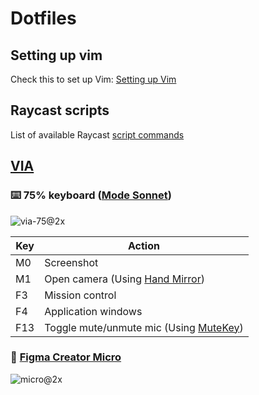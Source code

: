 # Dotfiles

## Setting up vim
Check this to set up Vim: [Setting up Vim](https://github.com/arisacoba/setting-up-vim)

## Raycast scripts
List of available Raycast [script commands](https://github.com/raycast/script-commands)

## [VIA](https://usevia.app/)

### ⌨️ 75% keyboard ([Mode Sonnet](https://modedesigns.com/products/sonnet))

![via-75@2x](https://github.com/user-attachments/assets/f28245d7-aa63-45d4-a48a-9bad64bd9909)

| Key | Action |
| -- | -- |
| M0 | Screenshot |
| M1 | Open camera (Using [Hand Mirror](https://handmirror.app/)) |
| F3 | Mission control |
| F4 | Application windows |
| F13 | Toggle mute/unmute mic (Using [MuteKey](https://apps.apple.com/us/app/mutekey/id1509590766?mt=12)) |
  
### 🎨 [Figma Creator Micro](https://worklouder.cc/figma/)

![micro@2x](https://github.com/user-attachments/assets/6f00f1b7-1133-4b33-9001-97c2fc3507f0)
